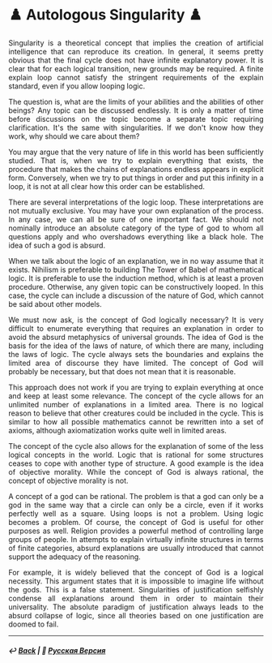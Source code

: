 # ♟️ Autologous Singularity ♟️

<p align="justify">Singularity is a theoretical concept that implies the creation of artificial intelligence that can reproduce its creation. In general, it seems pretty obvious that the final cycle does not have infinite explanatory power. It is clear that for each logical transition, new grounds may be required. A finite explain loop cannot satisfy the stringent requirements of the explain standard, even if you allow looping logic.</p>

<p align="justify">The question is, what are the limits of your abilities and the abilities of other beings? Any topic can be discussed endlessly. It is only a matter of time before discussions on the topic become a separate topic requiring clarification. It's the same with singularities. If we don't know how they work, why should we care about them?</p>

<p align="justify">You may argue that the very nature of life in this world has been sufficiently studied. That is, when we try to explain everything that exists, the procedure that makes the chains of explanations endless appears in explicit form. Conversely, when we try to put things in order and put this infinity in a loop, it is not at all clear how this order can be established.</p>

<p align="justify">There are several interpretations of the logic loop. These interpretations are not mutually exclusive. You may have your own explanation of the process. In any case, we can all be sure of one important fact. We should not nominally introduce an absolute category of the type of god to whom all questions apply and who overshadows everything like a black hole. The idea of such a god is absurd.</p>

<p align="justify">When we talk about the logic of an explanation, we in no way assume that it exists. Nihilism is preferable to building The Tower of Babel of mathematical logic. It is preferable to use the induction method, which is at least a proven procedure. Otherwise, any given topic can be constructively looped. In this case, the cycle can include a discussion of the nature of God, which cannot be said about other models.</p>

<p align="justify">We must now ask, is the concept of God logically necessary? It is very difficult to enumerate everything that requires an explanation in order to avoid the absurd metaphysics of universal grounds. The idea of God is the basis for the idea of the laws of nature, of which there are many, including the laws of logic. The cycle always sets the boundaries and explains the limited area of discourse they have limited. The concept of God will probably be necessary, but that does not mean that it is reasonable.</p>

<p align="justify">This approach does not work if you are trying to explain everything at once and keep at least some relevance. The concept of the cycle allows for an unlimited number of explanations in a limited area. There is no logical reason to believe that other creatures could be included in the cycle. This is similar to how all possible mathematics cannot be rewritten into a set of axioms, although axiomatization works quite well in limited areas.</p>

<p align="justify">The concept of the cycle also allows for the explanation of some of the less logical concepts in the world. Logic that is rational for some structures ceases to cope with another type of structure. A good example is the idea of objective morality. While the concept of God is always rational, the concept of objective morality is not.</p>

<p align="justify">A concept of a god can be rational. The problem is that a god can only be a god in the same way that a circle can only be a circle, even if it works perfectly well as a square. Using loops is not a problem. Using logic becomes a problem. Of course, the concept of God is useful for other purposes as well. Religion provides a powerful method of controlling large groups of people. In attempts to explain virtually infinite structures in terms of finite categories, absurd explanations are usually introduced that cannot support the adequacy of the reasoning.</p>

<p align="justify">For example, it is widely believed that the concept of God is a logical necessity. This argument states that it is impossible to imagine life without the gods. This is a false statement. Singularities of justification selfishly condense all explanations around them in order to maintain their universality. The absolute paradigm of justification always leads to the absurd collapse of logic, since all theories based on one justification are doomed to fail.</p>

***

##### ↩️ [Back](index.md) | 🌻 [Русская Версия](autologous-2.md)

